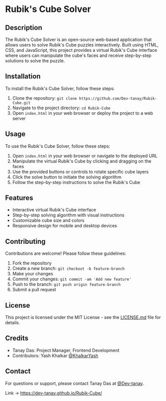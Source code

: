 # Rubik's Cube Solver

## Description

The Rubik's Cube Solver is an open-source web-based application that allows users to solve Rubik's Cube puzzles interactively. Built using HTML, CSS, and JavaScript, this project provides a virtual Rubik's Cube interface where users can manipulate the cube's faces and receive step-by-step solutions to solve the puzzle.

## Installation

To install the Rubik's Cube Solver, follow these steps:

1. Clone the repository: `git clone https://github.com/Dev-tanay/Rubik-Cube.git`
2. Navigate to the project directory: `cd Rubik-Cube`
3. Open `index.html` in your web browser or deploy the project to a web server

## Usage

To use the Rubik's Cube Solver, follow these steps:

1. Open `index.html` in your web browser or navigate to the deployed URL
2. Manipulate the virtual Rubik's Cube by clicking and dragging on the faces
3. Use the provided buttons or controls to rotate specific cube layers
4. Click the solve button to initiate the solving algorithm
5. Follow the step-by-step instructions to solve the Rubik's Cube

## Features

- Interactive virtual Rubik's Cube interface
- Step-by-step solving algorithm with visual instructions
- Customizable cube size and colors
- Responsive design for mobile and desktop devices

## Contributing

Contributions are welcome! Please follow these guidelines:

1. Fork the repository
2. Create a new branch: `git checkout -b feature-branch`
3. Make your changes
4. Commit your changes: `git commit -am 'Add new feature'`
5. Push to the branch: `git push origin feature-branch`
6. Submit a pull request

## License

This project is licensed under the MIT License - see the [LICENSE.md](LICENSE.md) file for details.

## Credits

- Tanay Das: Project Manager, Frontend Development
- Contributors: Yash Khalkar [@KhalkarYash](https://github.com/KhalkarYash)
## Contact

For questions or support, please contact Tanay Das at [@Dev-tanay](https://github.com/Dev-tanay/Rubik-Cube).

Link -> https://dev-tanay.github.io/Rubik-Cube/
